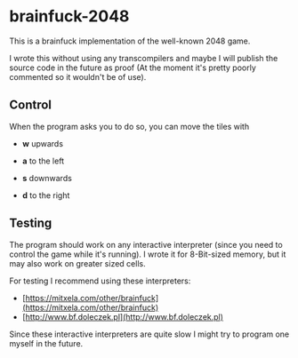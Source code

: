 # brainfuck-2048

This is a brainfuck implementation of the well-known 2048 game.

I wrote this without using any transcompilers and maybe I will publish the source code in the future as proof (At the moment it's pretty poorly commented so it wouldn't be of use).

## Control

When the program asks you to do so, you can move the tiles with

- **w** upwards

- **a** to the left

- **s** downwards

- **d** to the right

## Testing

The program should work on any interactive interpreter (since you need to control the game while it's running). I wrote it for 8-Bit-sized memory, but it may also work on greater sized cells.

For testing I recommend using these interpreters:

- [https://mitxela.com/other/brainfuck](https://mitxela.com/other/brainfuck)
- [http://www.bf.doleczek.pl](http://www.bf.doleczek.pl)

Since these interactive interpreters are quite slow I might try to program one myself in the future.

# 

